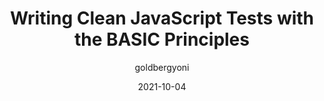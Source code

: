 ---
author: goldbergyoni
date: 2021-10-04
hidden: true
tags:
  - javascript
  - testing
target_url: https://yonigoldberg.medium.com/fighting-javascript-tests-complexity-with-the-basic-principles-87b7622eac9a
title: Writing Clean JavaScript Tests with the BASIC Principles
---
